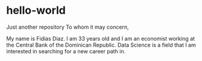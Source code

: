 # hello-world
Just another repository
To whom it may concern,

My name is Fidias Diaz. I am 33 years old and I am an economist working at the Central Bank of the Dominican Republic.
Data Science is a field that I am interested in searching for a new career path in.
